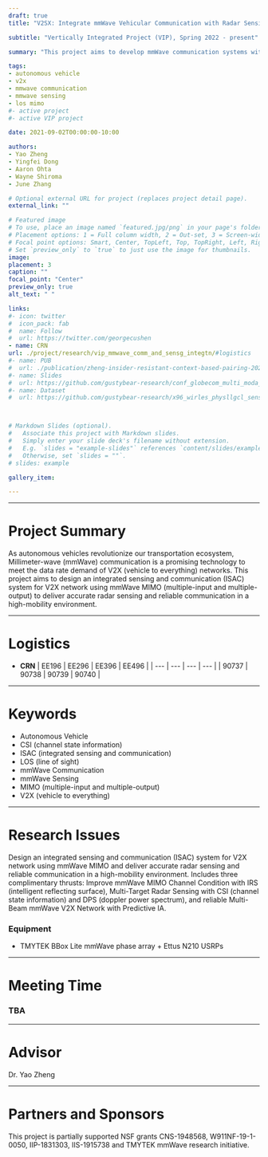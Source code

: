```yaml
---
draft: true
title: "V2SX: Integrate mmWave Vehicular Communication with Radar Sensing"

subtitle: "Vertically Integrated Project (VIP), Spring 2022 - present"

summary: "This project aims to develop mmWave communication systems with integrated radar sensing functionality to address the coexistence challenge between vehicular communication and automative radar sensors operating within the mmWave spectrum."

tags:
- autonomous vehicle
- v2x
- mmwave communication
- mmwave sensing
- los mimo
#- active project
#- active VIP project

date: 2021-09-02T00:00:00-10:00

authors:
- Yao Zheng
- Yingfei Dong
- Aaron Ohta
- Wayne Shiroma
- June Zhang

# Optional external URL for project (replaces project detail page).
external_link: ""

# Featured image
# To use, place an image named `featured.jpg/png` in your page's folder.
# Placement options: 1 = Full column width, 2 = Out-set, 3 = Screen-width
# Focal point options: Smart, Center, TopLeft, Top, TopRight, Left, Right, BottomLeft, Bottom, BottomRight
# Set `preview_only` to `true` to just use the image for thumbnails.
image:
placement: 3
caption: ""
focal_point: "Center"
preview_only: true
alt_text: " "

links:
#- icon: twitter
#  icon_pack: fab
#  name: Follow
#  url: https://twitter.com/georgecushen
- name: CRN
url: ./project/research/vip_mmwave_comm_and_sensg_integtn/#logistics
#- name: PUB
#  url: ./publication/zheng-insider-resistant-context-based-pairing-2021/
#- name: Slides
#  url: https://github.com/gustybear-research/conf_globecom_multi_moda_dev_pair/raw/main/presentation/EE496%20Poster_%20SIENNA.pdf
#- name: Dataset
#  url: https://github.com/gustybear-research/x96_wirles_physllgcl_sensing



# Markdown Slides (optional).
#   Associate this project with Markdown slides.
#   Simply enter your slide deck's filename without extension.
#   E.g. `slides = "example-slides"` references `content/slides/example-slides.md`.
#   Otherwise, set `slides = ""`.
# slides: example

gallery_item:

---
```

***
# Project Summary
 As autonomous vehicles revolutionize our transportation ecosystem, Millimeter-wave (mmWave) communication is a promising technology to meet the data rate demand of V2X (vehicle to everything) networks. This project aims to design an integrated sensing and communication (ISAC) system for V2X network using mmWave MIMO (multiple-input and multiple-output) to deliver accurate radar sensing and reliable communication in a high-mobility environment. 

***
# Logistics
- **CRN**
| EE196 | EE296 | EE396 | EE496 |
| ---   | ---   | ---   | ---   |
| 90737 | 90738 | 90739 | 90740 |
 ***

# Keywords
- Autonomous Vehicle
- CSI (channel state information)
- ISAC (integrated sensing and communication)
- LOS (line of sight)
- mmWave Communication
- mmWave Sensing
- MIMO (multiple-input and multiple-output)
- V2X (vehicle to everything)


***

# Research Issues 
 Design an integrated sensing and communication (ISAC) system for V2X network using mmWave MIMO and deliver accurate radar sensing and reliable communication in a high-mobility environment. Includes three complimentary thrusts: Improve mmWave MIMO Channel Condition with IRS (intelligent reflecting surface), Multi-Target Radar Sensing with CSI (channel state information) and DPS (doppler power spectrum), and reliable Multi-Beam mmWave V2X Network with Predictive IA. 
 ### Equipment
 - TMYTEK BBox Lite mmWave phase array + Ettus N210 USRPs

 
***

# Meeting Time 
### TBA
***

# Advisor
Dr. Yao Zheng

***
# Partners and Sponsors
This project is partially supported NSF grants CNS-1948568, W911NF-19-1-0050, IIP-1831303, IIS-1915738 and TMYTEK mmWave research initiative.



[image]: https://github.com/gustybear-research/conf_globecom_multi_moda_dev_pair/raw/main/figures/website/IMG_3548.jpg
